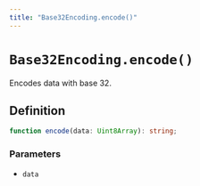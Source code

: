 ```yaml
---
title: "Base32Encoding.encode()"
---
```


# `Base32Encoding.encode()`

Encodes data with base 32.

## Definition

```ts
function encode(data: Uint8Array): string;
```

### Parameters

- `data`
